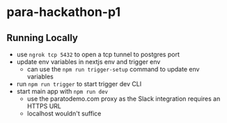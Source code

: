 # para-hackathon-p1
## Running Locally
* use `ngrok tcp 5432` to open a tcp tunnel to postgres port
* update env variables in nextjs env and trigger env
    * can use the `npm run trigger-setup` command to update env variables
* run `npm run trigger` to start trigger dev CLI
* start main app with `npm run dev`
    * use the paratodemo.com proxy as the Slack integration requires an HTTPS URL
    * localhost wouldn't suffice

